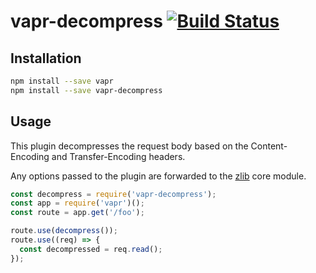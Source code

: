 # vapr-decompress [![Build Status](https://travis-ci.org/JoshuaWise/vapr-decompress.svg?branch=master)](https://travis-ci.org/JoshuaWise/vapr-decompress)

## Installation

```bash
npm install --save vapr
npm install --save vapr-decompress
```

## Usage

This plugin decompresses the request body based on the Content-Encoding and Transfer-Encoding headers.

Any options passed to the plugin are forwarded to the [zlib](https://nodejs.org/api/zlib.html#zlib_class_options) core module.

```js
const decompress = require('vapr-decompress');
const app = require('vapr')();
const route = app.get('/foo');

route.use(decompress());
route.use((req) => {
  const decompressed = req.read();
});
```
